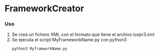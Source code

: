 # FrameworkCreator
### Uso
1. Se crea un fichero XML con el formato que tiene el archivo luxpr3.xml
2. Se ejecuta el script MyFrameworkName.py con python3
    ~~~
    python3 MyframworkName.py
    ~~~
